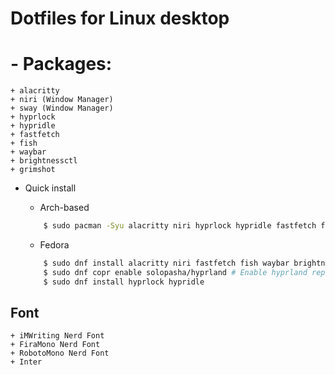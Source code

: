 # Dotfiles for Linux desktop

# - Packages:
    + alacritty
    + niri (Window Manager)
    + sway (Window Manager)
    + hyprlock
    + hypridle
    + fastfetch
    + fish
    + waybar
    + brightnessctl
    + grimshot

* Quick install

    * Arch-based
    ```bash
        $ sudo pacman -Syu alacritty niri hyprlock hypridle fastfetch fish waybar brightnessctl tuned grimshot sway
    ```
    * Fedora
    ```bash
        $ sudo dnf install alacritty niri fastfetch fish waybar brightnessctl tuned grimshot sway
        $ sudo dnf copr enable solopasha/hyprland # Enable hyprland repo
        $ sudo dnf install hyprlock hypridle
    ```

## Font
    + iMWriting Nerd Font
    + FiraMono Nerd Font
    + RobotoMono Nerd Font
    + Inter

